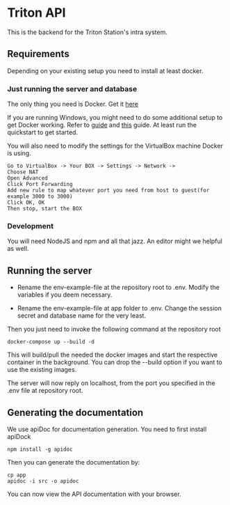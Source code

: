 # Triton API

This is the backend for the Triton Station's intra system.

## Requirements

Depending on your existing setup you need to install at least docker. 

### Just running the server and database

The only thing you need is Docker. Get it [here](https://www.docker.com/community-edition)

If you are running Windows, you might need to do some additional setup to get Docker working. Refer to [guide](https://docs.docker.com/docker-for-windows/) and [this](https://docs.docker.com/toolbox/toolbox_install_windows/#step-1-check-your-version) guide. At least run the quickstart to get started.

You will also need to modify the settings for the VirtualBox machine Docker is using.

    Go to VirtualBox -> Your BOX -> Settings -> Network ->
    Choose NAT
    Open Advanced
    Click Port Forwarding
    Add new rule to map whatever port you need from host to guest(for example 3000 to 3000)
    Click OK, OK
    Then stop, start the BOX

### Development

You will need NodeJS and npm and all that jazz. An editor might we helpful as well.

## Running the server

* Rename the env-example-file at the repository root to .env. Modify the variables if you deem necessary.

* Rename the env-example-file at app folder to .env. Change the session secret and database name for the very least.

Then you just need to invoke the following command at the repository root

    docker-compose up --build -d

This will build/pull the needed the docker images and start the respective container in the background. You can drop the --build option if you want to use the existing images.

The server will now reply on localhost, from the port you specified in the .env file at repository root.

## Generating the documentation

We use apiDoc for documentation generation. You need to first install apiDock

    npm install -g apidoc

Then you can generate the documentation by:

    cp app
    apidoc -i src -o apidoc

You can now view the API documentation with your browser.